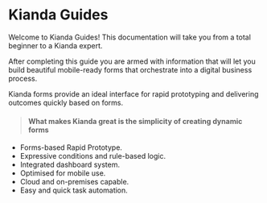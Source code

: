 # Kianda Guides

Welcome to Kianda Guides! This documentation will take you from a total beginner to a Kianda expert.

After completing this guide you are armed with information that will let you build beautiful mobile-ready forms that orchestrate into a digital business process. 

Kianda forms provide an ideal interface for rapid prototyping and delivering outcomes quickly based on forms.

> #### What makes Kianda great is the simplicity of creating dynamic forms

- Forms-based Rapid Prototype.
- Expressive conditions and rule-based logic.
- Integrated dashboard system.
- Optimised for mobile use.
- Cloud and on-premises capable.
- Easy and quick task automation.


